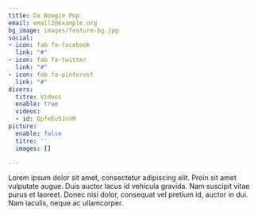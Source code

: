 ```yaml
---
title: Da Boogie Pop
email: email2@example.org
bg_image: images/feature-bg.jpg
social:
- icon: fab fa-facebook
  link: "#"
- icon: fab fa-twitter
  link: "#"
- icon: fab fa-pinterest
  link: "#"
divers:
  titre: Videos
  enable: true
  videos:
  - id: QpfeEu5JnVM
picture:
  enable: false
  titre: ''
  images: []

---
```

Lorem ipsum dolor sit amet, consectetur adipiscing elit. Proin sit amet vulputate augue. Duis auctor lacus id vehicula gravida. Nam suscipit vitae purus et laoreet. Donec nisi dolor, consequat vel pretium id, auctor in dui. Nam iaculis, neque ac ullamcorper.